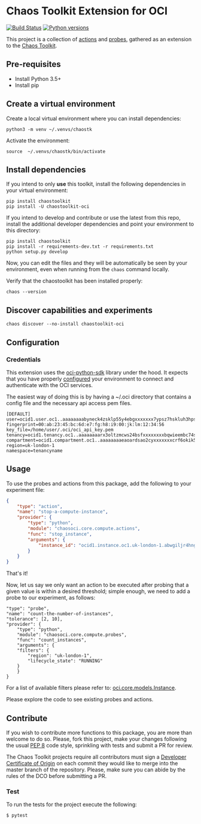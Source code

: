 # Chaos Toolkit Extension for OCI

[![Build Status](https://travis-ci.org/chaostoolkit-incubator/chaostoolkit-oci.svg?branch=master)](https://travis-ci.org/chaostoolkit-incubator/chaostoolkit-oci)
[![Python versions](https://img.shields.io/pypi/pyversions/chaostoolkit-oci.svg)](https://www.python.org/)

This project is a collection of [actions][] and [probes][], gathered as an
extension to the [Chaos Toolkit][chaostoolkit].

[actions]: http://chaostoolkit.org/reference/api/experiment/#action
[probes]: http://chaostoolkit.org/reference/api/experiment/#probe
[chaostoolkit]: http://chaostoolkit.org

[oci-configuration]: https://docs.cloud.oracle.com/iaas/Content/API/Concepts/apisigningkey.htm
[oci-python-sdk]: https://docs.cloud.oracle.com/en-us/iaas/Content/API/SDKDocs/pythonsdk.htm

## Pre-requisites

* Install Python 3.5+
* Install pip

## Create a virtual environment

Create a local virtual environment where you can install dependencies:

```
python3 -m venv ~/.venvs/chaostk
```

Activate the environment:

```
source  ~/.venvs/chaostk/bin/activate
```

## Install dependencies

If you intend to only __use__ this toolkit, install the following dependencies in your virtual environment:

```
pip install chaostoolkit
pip install -U chaostoolkit-oci
```

If you intend to develop and contribute or use the latest from this repo, install the additional developer dependencies and point your environment to this directory:

```
pip install chaostoolkit
pip install -r requirements-dev.txt -r requirements.txt
python setup.py develop
```

Now, you can edit the files and they will be automatically be seen by your
environment, even when running from the `chaos` command locally.

Verify that the chaostoolkit has been installed properly:

```
chaos --version
```

## Discover capabilities and experiments

```
chaos discover --no-install chaostoolkit-oci
```

## Configuration

### Credentials

This extension uses the [oci-python-sdk][oci-python-sdk] library under the hood. It expects that you have properly [configured][oci-configuration] your environment to connect and authenticate with the OCI services.

The easiest way of doing this is by having a ~/.oci directory that contains a config file 
and the necessary api access pem files.

```
[DEFAULT]
user=ocid1.user.oc1..aaaaaaaabyneck4zsklp55y4ebgxxxxxxx7ypsz7hskluh3hpshfb3jelsew
fingerprint=00:ab:23:45:bc:6d:e7:fg:h8:i9:00:jk:lm:12:34:56
key_file=/home/user/.oci/oci_api_key.pem
tenancy=ocid1.tenancy.oc1..aaaaaaaarx3oltzmcws24bsfxxxxxxxxbqwieembc74s2gohnfjjanmedxqj
compartment=ocid1.compartment.oc1..aaaaaaaaeaoardsao2cyxxxxxxxcrf6okik5uan4msovmdai44akwxje7tla
region=uk-london-1
namespace=tenancyname
```

## Usage

To use the probes and actions from this package, add the following to your
experiment file:

```json
{
    "type": "action",
    "name": "stop-a-compute-instance",
    "provider": {
        "type": "python",
        "module": "chaosoci.core.compute.actions",
        "func": "stop_instance",
        "arguments": {
            "instance_id": "ocid1.instance.oc1.uk-london-1.abwgiljr4hngf7ktirgpp4ebl3w7fdarvhe6if4tu4r7y4fh3tsde7vbm5lq"
        }
    }
}
```

That's it!

Now, let us say we only want an action to be executed after probing that a given value is within 
a desired threshold; simple enough, we need to add a probe to our experiment, as follows:

```
"type": "probe",
"name": "count-the-number-of-instances",
"tolerance": [2, 10],
"provider": {
    "type": "python",
    "module": "chaosoci.core.compute.probes",
    "func": "count_instances",
    "arguments": {
	"filters": {
	    "region": "uk-london-1",
	    "lifecycle_state": "RUNNING"
	}
    }
}
```

For a list of available filters please refer to: [oci.core.models.Instance](https://oracle-cloud-infrastructure-python-sdk.readthedocs.io/en/latest/api/core/models/oci.core.models.Instance.html#oci.core.models.Instance).

Please explore the code to see existing probes and actions.

## Contribute

If you wish to contribute more functions to this package, you are more than
welcome to do so. Please, fork this project, make your changes following the
usual [PEP 8][pep8] code style, sprinkling with tests and submit a PR for
review.

[pep8]: https://pycodestyle.readthedocs.io/en/latest/

The Chaos Toolkit projects require all contributors must sign a
[Developer Certificate of Origin][dco] on each commit they would like to merge
into the master branch of the repository. Please, make sure you can abide by
the rules of the DCO before submitting a PR.

[dco]: https://github.com/probot/dco#how-it-works

### Test

To run the tests for the project execute the following:

```
$ pytest
```
